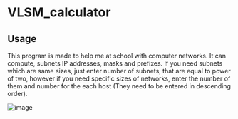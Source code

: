 # VLSM_calculator

## Usage
This program is made to help me at school with computer networks. It can compute, subnets IP addresses, masks and prefixes. 
If you need subnets which are same sizes, just enter number of subnets, that are equal to power of two, however if you need specific sizes of networks, enter the number of them and number for the each host (They need to be entered in descending order). 

![image](https://user-images.githubusercontent.com/43587802/109960232-d7389a80-7ce8-11eb-8bdc-271c988c70cb.png)
